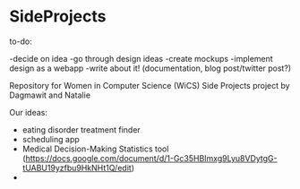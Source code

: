 # SideProjects


to-do:

-decide on idea
-go through design ideas
-create mockups
-implement design as a webapp
-write about it! (documentation, blog post/twitter post?)


Repository for Women in Computer Science (WiCS) Side Projects project by Dagmawit and Natalie

Our ideas:

* eating disorder treatment finder
* scheduling app
* Medical Decision-Making Statistics tool (https://docs.google.com/document/d/1-Gc35HBImxg9Lyu8VDytgG-tUABU19yzfbu9HkNHt1Q/edit)
* 
